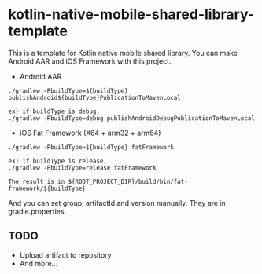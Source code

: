 # kotlin-native-mobile-shared-library-template
This is a template for Kotlin native mobile shared library.
You can make Android AAR and iOS Framework with this project.

- Android AAR
```shell script
./gradlew -PbuildType=${buildType} publishAndroid${buildType}PublicationToMavenLocal

ex) if buildType is debug,
./gradlew -PbuildType=debug publishAndroidDebugPublicationToMavenLocal
```

- iOS Fat Framework (X64 + arm32 + arm64)
```shell script
./gradlew -PbuildType=${buildType} fatFramework

ex) if buildType is release,
./gradlew -PbuildType=release fatFramework

The result is in ${ROOT_PROJECT_DIR}/build/bin/fat-framework/${buildType}
```

And you can set group, artifactId and version manually. They are in gradle.properties.

## TODO
- Upload artifact to repository
- And more...
